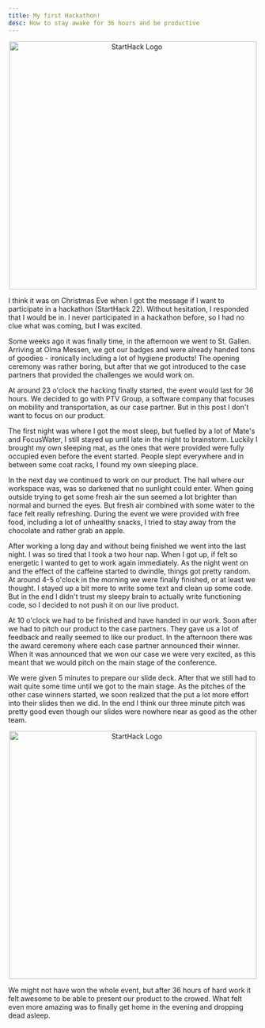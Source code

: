 ```yaml
---
title: My first Hackathon!
desc: How to stay awake for 36 hours and be productive
---
```


<center>
<img src="{{ '/assets/starthack.png' | url }}" alt="StartHack Logo" width="500"/>
</center>

I think it was on Christmas Eve when I got the message if I want to participate in a hackathon (StartHack 22). Without hesitation, I responded that I would be in. I never participated in a hackathon before, so I had no clue what was coming, but I was excited.

Some weeks ago it was finally time, in the afternoon we went to St. Gallen. Arriving at Olma Messen, we got our badges and were already handed tons of goodies - ironically including a lot of hygiene products! The opening ceremony was rather boring, but after that we got introduced to the case partners that provided the challenges we would work on. 

At around 23 o'clock the hacking finally started, the event would last for 36 hours. We decided to go with PTV Group, a software company that focuses on mobility and transportation, as our case partner. But in this post I don't want to focus on our product.

The first night was where I got the most sleep, but fuelled by a lot of Mate's and FocusWater, I still stayed up until late in the night to brainstorm. Luckily I brought my own sleeping mat, as the ones that were provided were fully occupied even before the event started. People slept everywhere and in between some coat racks, I found my own sleeping place.

In the next day we continued to work on our product. The hall where our workspace was, was so darkened that no sunlight could enter. When going outside trying to get some fresh air the sun seemed a lot brighter than normal and burned the eyes. But fresh air combined with some water to the face felt really refreshing. During the event we were provided with free food, including a lot of unhealthy snacks, I tried to stay away from the chocolate and rather grab an apple. 

After working a long day and without being finished we went into the last night. I was so tired that I took a two hour nap. When I got up, if felt so energetic I wanted to get to work again immediately. As the night went on and the effect of the caffeine started to dwindle, things got pretty random. At around 4-5 o'clock in the morning we were finally finished, or at least we thought. I stayed up a bit more to write some text and clean up some code. But in the end I didn't trust my sleepy brain to actually write functioning code, so I decided to not push it on our live product. 

At 10 o'clock we had to be finished and have handed in our work. Soon after we had to pitch our product to the case partners. They gave us a lot of feedback and really seemed to like our product. In the afternoon there was the award ceremony where each case partner announced their winner. When it was announced that we won our case we were very excited, as this meant that we would pitch on the main stage of the conference.

We were given 5 minutes to prepare our slide deck. After that we still had to wait quite some time until we got to the main stage. As the pitches of the other case winners started, we soon realized that the put a lot more effort into their slides then we did. In the end I think our three minute pitch was pretty good even though our slides were nowhere near as good as the other team.

<center>
<img src="{{ '/assets/starthack_mainstage.jpeg' | url }}" alt="StartHack Logo" width="500"/>
</center>

We might not have won the whole event, but after 36 hours of hard work it felt awesome to be able to present our product to the crowed. What felt even more amazing was to finally get home in the evening and dropping dead asleep.